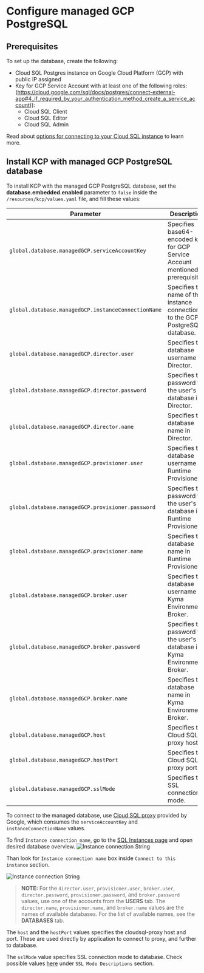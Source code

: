 # Configure managed GCP PostgreSQL

## Prerequisites

To set up the database, create the following:

* Cloud SQL Postgres instance on Google Cloud Platform (GCP) with public IP assigned
* Key for GCP Service Account with at least one of the following roles:(https://cloud.google.com/sql/docs/postgres/connect-external-app#4_if_required_by_your_authentication_method_create_a_service_account)):
  - Cloud SQL Client
  - Cloud SQL Editor
  - Cloud SQL Admin
  
Read about [options for connecting to your Cloud SQL instance](https://cloud.google.com/sql/docs/postgres/connect-overview#4_if_required_by_your_authentication_method_create_a_service_account) to learn more.

## Install KCP with managed GCP PostgreSQL database

To install KCP with the managed GCP PostgreSQL database, set the **database.embedded.enabled** parameter to `false` inside the `/resources/kcp/values.yaml` file, and fill these values:

| Parameter | Description | Values | Default |
| --- | --- | --- | --- |
| `global.database.managedGCP.serviceAccountKey` | Specifies base64-encoded key for GCP Service Account mentioned in prerequisites. | base64 encoded string | "" |
| `global.database.managedGCP.instanceConnectionName` | Specifies the name of the instance connection to the GCP PostgreSQL database. | string | "" |
| `global.database.managedGCP.director.user` | Specifies the database username in Director. | string | "" |
| `global.database.managedGCP.director.password` | Specifies the password to the user's database in Director. | string | "" |
| `global.database.managedGCP.director.name` | Specifies the database name in Director. | string | "" |
| `global.database.managedGCP.provisioner.user` | Specifies the database username in Runtime Provisioner. | string | "" |
| `global.database.managedGCP.provisioner.password` | Specifies the password to the user's database in Runtime Provisioner. | string | "" |
| `global.database.managedGCP.provisioner.name` | Specifies the database name in Runtime Provisioner. | string | "" |
| `global.database.managedGCP.broker.user` | Specifies the database username in Kyma Environment Broker. | string | "" |
| `global.database.managedGCP.broker.password` | Specifies the password to the user's database in Kyma Environment Broker. | string | "" |
| `global.database.managedGCP.broker.name` | Specifies the database name in Kyma Environment Broker. | string | "" |
| `global.database.managedGCP.host` | Specifies the Cloud SQL proxy host. | string | "localhost" |
| `global.database.managedGCP.hostPort` | Specifies the Cloud SQL proxy port. | string | "5432" |
| `global.database.managedGCP.sslMode` | Specifies the SSL connection mode. | string | "" |

To connect to the managed database, use [Cloud SQL proxy](https://cloud.google.com/sql/docs/postgres/sql-proxy) provided by Google, which consumes the `serviceAccountKey` and `instanceConnectionName` values.

To find `Instance connection name`, go to the [SQL Instances page](https://console.cloud.google.com/sql/instances) and open desired database overview.
![Instance connection String](./assets/sql-instances-list.png)

Than look for `Instance connection name` box inside `Connect to this instance` section.

![Instance connection String](./assets/instance-connection-string.png)

>**NOTE:** For the `director.user`, `provisioner.user`, `broker.user`, `director.password`, `provisioner.password`, and `broker.password` values, use one of the accounts from the **USERS** tab. The `director.name`, `provisioner.name`, and `broker.name` values are the names of available databases. For the list of available names, see the **DATABASES** tab.

The `host` and the `hostPort` values specifies the cloudsql-proxy host and port. These are used directly by application to connect to proxy, and further to database.

The `sslMode` value specifies SSL connection mode to database. Check possible values [here](https://www.postgresql.org/docs/9.1/libpq-ssl.html) under `SSL Mode Descriptions` section.
